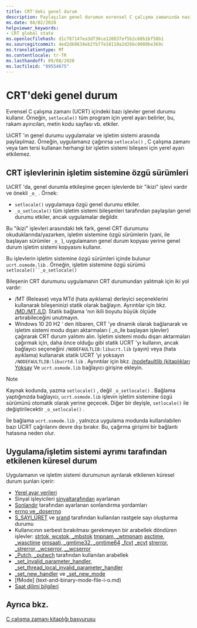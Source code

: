 ```yaml
---
title: CRT'deki genel durum
description: Paylaşılan genel durumun evrensel C çalışma zamanında nasıl işlendiğini açıklar.
ms.date: 04/02/2020
helpviewer_keywords:
- CRT global state
ms.openlocfilehash: d1c787147ea3df36ce120837ef5b2c68b1bf58b1
ms.sourcegitcommit: 4ed2d68634eb2fb77e18110a2d26bc0008be369c
ms.translationtype: MT
ms.contentlocale: tr-TR
ms.lasthandoff: 09/08/2020
ms.locfileid: "89554675"
---
```

# <a name="global-state-in-the-crt"></a>CRT'deki genel durum

Evrensel C çalışma zamanı (UCRT) içindeki bazı işlevler genel durumu kullanır. Örneğin, `setlocale()` tüm program için yerel ayarı belirler, bu, rakam ayırıcıları, metin kodu sayfası vb. etkiler.

UıCRT 'ın genel durumu uygulamalar ve işletim sistemi arasında paylaşılmaz. Örneğin, uygulamanız çağırırsa `setlocale()` , C çalışma zamanı veya tam tersi kullanan herhangi bir işletim sistemi bileşeni için yerel ayarı etkilemez.

## <a name="os-specific-versions-of-crt-functions"></a>CRT işlevlerinin işletim sistemine özgü sürümleri

UıCRT 'da, genel durumla etkileşime geçen işlevlerde bir "ikizi" işlevi vardır ve önekli `_o_` . Örnek:

- `setlocale()` uygulamaya özgü genel durumu etkiler.
- `_o_setlocale()` tüm işletim sistemi bileşenleri tarafından paylaşılan genel durumu etkiler, ancak uygulamalar değildir.

Bu "ikizi" işlevleri arasındaki tek fark, genel CRT durumunu okuduklarında/yazarken, işletim sistemine özgü sürümlerin (yani, ile başlayan sürümler `_o_` ), uygulamanın genel durum kopyası yerine genel durum işletim sistemi kopyasını kullanır.

Bu işlevlerin işletim sistemine özgü sürümleri içinde bulunur `ucrt.osmode.lib` . Örneğin, işletim sistemine özgü sürümü `setlocale()``_o_setlocale()`

Bileşenin CRT durumunu uygulamanın CRT durumundan yalıtmak için iki yol vardır:

- /MT (Release) veya MTd (hata ayıklama) derleyici seçeneklerini kullanarak bileşeninizi statik olarak bağlayın. Ayrıntılar için bkz. [/MD,/MT,/LD](../build/reference/md-mt-ld-use-run-time-library.md). Statik bağlama 'nın ikili boyutu büyük ölçüde artırabileceğini unutmayın.
- Windows 10 20 H2 ' den itibaren, CRT 'ye dinamik olarak bağlanarak ve işletim sistemi modu dışarı aktarmaları ( _o_ile başlayan işlevler) çağırarak CRT durum yalıtımı alın. İşletim sistemi modu dışarı aktarmaları çağırmak için, daha önce olduğu gibi statik UCRT 'yı kullanın, ancak bağlayıcı seçeneğini `/NODEFAULTLIB:libucrt.lib` (yayın) veya (hata ayıklama) kullanarak statik UCRT 'yi yoksayın `/NODEFAULTLIB:libucrtd.lib` . Ayrıntılar için bkz. [/nodefaultlib (kitaplıkları Yoksay](../build/reference/nodefaultlib-ignore-libraries.md) Ve `ucrt.osmode.lib` bağlayıcı girişine ekleyin.

> [!Note]
> Kaynak kodunda, yazma `setlocale()` , değil `_o_setlocale()` . Bağlama yaptığınızda bağlayıcı, `ucrt.osmode.lib` işlevin işletim sistemine özgü sürümünü otomatik olarak yerine geçecek. Diğer bir deyişle, `setlocale()` ile değiştirilecektir `_o_setlocale()` .

İle bağlama `ucrt.osmode.lib` , yalnızca uygulama modunda kullanılabilen bazı UCRT çağrılarını devre dışı bırakır. Bu, çağırma girişimi bir bağlantı hatasına neden olur.

## <a name="global-state-affected-by-appos-separation"></a>Uygulama/işletim sistemi ayrımı tarafından etkilenen küresel durum

Uygulamanın ve işletim sistemi durumunun ayrılarak etkilenen küresel durum şunları içerir:

- [Yerel ayar verileri](locale.md)
- Sinyal işleyicileri [sinyaltarafından](reference/signal.md) ayarlanan
- [Sonlandır](reference/set-terminate-crt.md) tarafından ayarlanan sonlandırma yordamları
- [errno ve _doserrno](errno-doserrno-sys-errlist-and-sys-nerr.md)
- [S_SAYI_ÜRET](reference/rand.md) ve [srand](reference/srand.md) tarafından kullanılan rastgele sayı oluşturma durumu
- Kullanıcının serbest bırakılması gerekmeyen bir arabellek döndüren işlevler:   [strtok, wcstok, _mbstok](reference/strtok-strtok-l-wcstok-wcstok-l-mbstok-mbstok-l.md) [tmpnam, _wtmpnam](reference/tempnam-wtempnam-tmpnam-wtmpnam.md) [asctime, _wasctime](reference/asctime-wasctime.md) [gmsaati, _gmtime32, _gmtime64](reference/gmtime-gmtime32-gmtime64.md) [_fcvt](reference/fcvt.md) [_ecvt](reference/ecvt.md) [strerror, _strerror, _wcserror, __wcserror](reference/strerror-strerror-wcserror-wcserror.md)
- [_Putch, _putwch](reference/putch-putwch.md) tarafından kullanılan arabellek
- [_set_invalid_parameter_handler, _set_thread_local_invalid_parameter_handler](reference/set-invalid-parameter-handler-set-thread-local-invalid-parameter-handler.md)
- [_set_new_handler](reference/set-new-handler.md) ve [_set_new_mode](reference/set-new-mode.md)
- [fMode] (text-and-binary-mode-file-i-o.md)
- [Saat dilimi bilgileri](time-management.md)

## <a name="see-also"></a>Ayrıca bkz.

[C çalışma zamanı kitaplığı başvurusu](c-run-time-library-reference.md)
